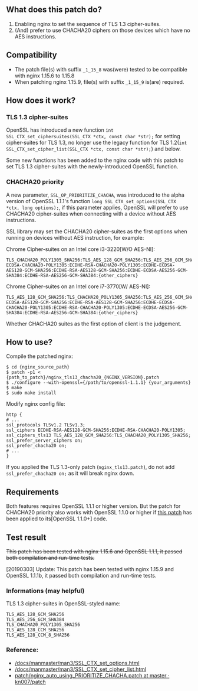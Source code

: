 ## What does this patch do?

1. Enabling nginx to set the sequence of TLS 1.3 cipher-suites.
2. (And) prefer to use CHACHA20 ciphers on those devices which have no AES instructions.

## Compatibility

 - The patch file(s) with suffix `_1_15_8` was(were) tested to be compatible with nginx 1.15.6 to 1.15.8
 - When patching nginx 1.15.9, file(s) with suffix `_1_15_9` is(are) required.

## How does it work?

### TLS 1.3 cipher-suites

OpenSSL has introduced a new function `int SSL_CTX_set_ciphersuites(SSL_CTX *ctx, const char *str);` for setting cipher-suites for TLS 1.3, no longer use the legacy function for TLS 1.2(`int SSL_CTX_set_cipher_list(SSL_CTX *ctx, const char *str);`) and below.

Some new functions has been added to the nginx code with this patch to set TLS 1.3 cipher-suites with the newly-introduced OpenSSL function.

### CHACHA20 priority

A new parameter, `SSL_OP_PRIORITIZE_CHACHA`, was introduced to the alpha version of OpenSSL 1.1.1's function `long SSL_CTX_set_options(SSL_CTX *ctx, long options);`, if this parameter applies, OpenSSL will prefer to use CHACHA20 cipher-suites when connecting with a device without AES instructions.

SSL library may set the CHACHA20 cipher-suites as the first options when running on devices without AES instruction, for example:

Chrome Cipher-suites on an Intel core i3-3220[W/O AES-NI]:

```
TLS_CHACHA20_POLY1305_SHA256:TLS_AES_128_GCM_SHA256:TLS_AES_256_GCM_SHA384:ECDHE-ECDSA-CHACHA20-POLY1305:ECDHE-RSA-CHACHA20-POLY1305:ECDHE-ECDSA-AES128-GCM-SHA256:ECDHE-RSA-AES128-GCM-SHA256:ECDHE-ECDSA-AES256-GCM-SHA384:ECDHE-RSA-AES256-GCM-SHA384:{other_ciphers}
```

Chrome Cipher-suites on an Intel core i7-3770[W/ AES-NI]:

```
TLS_AES_128_GCM_SHA256:TLS_CHACHA20_POLY1305_SHA256:TLS_AES_256_GCM_SHA384:ECDHE-ECDSA-AES128-GCM-SHA256:ECDHE-RSA-AES128-GCM-SHA256:ECDHE-ECDSA-CHACHA20-POLY1305:ECDHE-RSA-CHACHA20-POLY1305:ECDHE-ECDSA-AES256-GCM-SHA384:ECDHE-RSA-AES256-GCM-SHA384:{other_ciphers}
```
Whether CHACHA20 suites as the first option of client is the judgement.

## How to use?

Compile the patched nginx:

```
$ cd {nginx_source_path}
$ patch -p1 < {path_to_patch}/nginx_tls13_chacha20_{NGINX_VERSION}.patch
$ ./configure --with-openssl={/path/to/openssl-1.1.1} {your_arguments}
$ make
$ sudo make install
```
Modify nginx config file:

```
http {
# ...
ssl_protocols TLSv1.2 TLSv1.3;
ssl_ciphers ECDHE-RSA-AES128-GCM-SHA256:ECDHE-RSA-CHACHA20-POLY1305;
ssl_ciphers_tls13 TLS_AES_128_GCM_SHA256:TLS_CHACHA20_POLY1305_SHA256;
ssl_prefer_server_ciphers on;
ssl_prefer_chacha20 on;
# ...
}
```

If you applied the TLS 1.3-only patch (`nginx_tls13.patch`), do not add `ssl_prefer_chacha20 on;` as it will break nginx down.

## Requirements

Both features requires OpenSSL 1.1.1 or higher version. But the patch for CHACHA20 priority also works with OpenSSL 1.1.0 or higher if [this patch](https://github.com/Hardrain980/openssl-1.1.0-patch) has been applied to its[OpenSSL 1.1.0+] code.

## Test result

~~This patch has been tested with nginx 1.15.6 and OpenSSL 1.1.1, it passed both compilation and run-time tests.~~

\[20190303\] Update: This patch has been tested with nginx 1.15.9 and OpenSSL 1.1.1b, it passed both compilation and run-time tests.

### Informations (may helpful)

TLS 1.3 cipher-suites in OpenSSL-styled name:

```
TLS_AES_128_GCM_SHA256
TLS_AES_256_GCM_SHA384
TLS_CHACHA20_POLY1305_SHA256
TLS_AES_128_CCM_SHA256
TLS_AES_128_CCM_8_SHA256
```

### Reference:

- [/docs/manmaster/man3/SSL_CTX_set_options.html](https://www.openssl.org/docs/manmaster/man3/SSL_CTX_set_options.html)
- [/docs/manmaster/man3/SSL_CTX_set_cipher_list.html](https://www.openssl.org/docs/manmaster/man3/SSL_CTX_set_cipher_list.html)
- [patch/nginx_auto_using_PRIORITIZE_CHACHA.patch at master · kn007/patch](https://github.com/kn007/patch/blob/master/nginx_auto_using_PRIORITIZE_CHACHA.patch)
